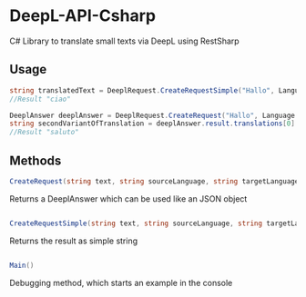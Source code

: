 # DeepL-API-Csharp
C# Library to translate small texts via DeepL using RestSharp

## Usage
```csharp
string translatedText = DeeplRequest.CreateRequestSimple("Hallo", Language.German, Language.Italian);
//Result "ciao"
```

```csharp
DeeplAnswer deeplAnswer = DeeplRequest.CreateRequest("Hallo", Language.German, Language.Italian);
string secondVariantOfTranslation = deeplAnswer.result.translations[0].beams[1].postprocessed_sentence;
//Result "saluto"
```

## Methods
```csharp
CreateRequest(string text, string sourceLanguage, string targetLanguage)
```
Returns a DeeplAnswer which can be used like an JSON object

```csharp

CreateRequestSimple(string text, string sourceLanguage, string targetLanguage)

```
Returns the result as simple string

```csharp

Main()

```
Debugging method, which starts an example in the console


